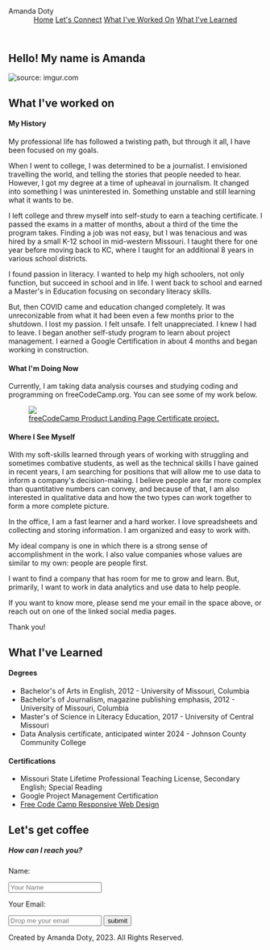 <!DOCTYPE html>
<html lang="en">
    <head>
        <meta charset="utf-8">
        <meta name="viewport" content="width=device-width, initial-scale=1.0">
        <link rel="stylesheet" href="style.css">
        <link
        rel="stylesheet"
        href="https://use.fontawesome.com/releases/v5.8.2/css/all.css"/>
        <link href="https://fonts.googleapis.com/css?family=Comfortaa" rel="stylesheet">
        <link rel="preconnect" href="https://fonts.googleapis.com">
        <link rel="preconnect" href="https://fonts.gstatic.com" crossorigin>
        <link href="https://fonts.googleapis.com/css2?family=Montserrat:ital,wght@1,800&display=swap" rel="stylesheet">
        <link rel="preconnect" href="https://fonts.googleapis.com">
        <link rel="preconnect" href="https://fonts.gstatic.com" crossorigin>
        <link href="https://fonts.googleapis.com/css2?family=Cherry+Swash:wght@700&family=Montserrat:ital,wght@1,800&display=swap" rel="stylesheet">
        Amanda Doty
        <link rel="preconnect" href="https://fonts.googleapis.com">
        <link rel="preconnect" href="https://fonts.gstatic.com" crossorigin>
        <link href="https://fonts.googleapis.com/css2?family=Cherry+Swash:wght@700&family=Montserrat:ital,wght@1,800&family=Righteous&display=swap" rel="stylesheet">
    </head>
    <body>
        <header>
            <navbar id="navbar">
                <a href="#welcome-section" id="nav-link">Home</a>
                <a href="#connect" id="nav-link">Let's Connect</a>
                <a href="#projects" id="nav-link">What I've Worked On</a>
                <a href="#education" id="nav-link">What I've Learned</a>
            </navbar>
        </header>
        <section id="welcome-section">
            <h1>Hello! My name is Amanda</h1>
            <img id="self-portrait" src="https://i.imgur.com/Asm5c9V.jpg" title="source: imgur.com" />
        </section>
        <section id="projects">
            <h2>What I've worked on</h2>
            <div class="resume">
                <div id="history">
                    <div id="resume-heading">
                        <h4>My History</h4>
                    </div>    
                    <p>My professional life has followed a twisting path, but through it all, 
                        I have been focused on my goals.
                    </p>
                    <p>
                        When I went to college, I was determined to be a journalist. I envisioned travelling the world, and telling the stories that people needed to hear.
                        However, I got my degree at a time of upheaval in journalism. It changed into something I was uninterested in. Something unstable and still learning what it wants to be.
                    </p>
                    <p>
                        I left college and threw myself into self-study to earn a teaching certificate. I passed the exams in a matter of months, about a third of the time the program takes.
                        Finding a job was not easy, but I was tenacious and was hired by a small K-12 school in mid-western Missouri.
                        I taught there for one year before moving back to KC, where I taught for an additional 8 years in various school districts.
                    </p>
                    <p>
                        I found passion in literacy. I wanted to help my high schoolers, not only function, but succeed in school and in life. 
                        I went back to school and earned a Master's in Education focusing on secondary literacy skills.
                    </p>
                    <p>
                        But, then COVID came and education changed completely. It was unreconizable from what it had been even a few months prior to the shutdown. 
                        I lost my passion. I felt unsafe. I felt unappreciated. I knew I had to leave. 
                        I began another self-study program to learn about project management. I earned a Google Certification in about 4 months and began working in construction.
                    </p>
                </div>
                <div id="present">
                    <div id="resume-heading">
                        <h4>What I'm Doing Now</h4>
                    </div>
                    <p>
                        Currently, I am taking data analysis courses and studying coding and programming on freeCodeCamp.org. You can see some of my work below.
                    </p>
                    <a href="https://www.freecodecamp.org/certification/Amanda_Doty/responsive-web-design">
                        <figure class="project-tile">
                            <img src="https://i.imgur.com/fRlrF95.jpg" id="fcc-project">
                            <figcaption>
                                freeCodeCamp Product Landing Page Certificate project.
                            </figcaption>
                        </figure>
                    </a>
                </div>
                <div id="future">
                    <div id="resume-heading">
                        <h4 >Where I See Myself</h4>
                    </div>
                    <p>
                        With my soft-skills learned through years of working with struggling and sometimes combative students, as well as the technical skills I have gained in recent years,
                        I am searching for positions that will allow me to use data to inform a company's decision-making. I believe people are far more complex than quantitative numbers can convey,
                        and because of that, I am also interested in qualitative data and how the two types can work together to form a more complete picture.
                    </p>
                    <p>
                        In the office, I am a fast learner and a hard worker. I love spreadsheets and collecting and storing information. I am organized and easy to work with.
                    </p>
                    <p>
                        My ideal company is one in which there is a strong sense of accomplishment in the work. I also value companies whose values are similar to my own: people are people first.
                    </p>
                    <p>
                        I want to find a company that has room for me to grow and learn. But, primarily, I want to work in data analytics and use data to help people.
                    </p>
                    <p>
                        If you want to know more, please send me your email in the space above, or reach out on one of the linked social media pages.
                    </p>
                    <p>Thank you!</p>
                </div>
            </div>
        </section>
        <section id="education">
            <h2>What I've Learned</h2>
                <h4>Degrees</h4>
                <ul>
                    <li>Bachelor's of Arts in English, 2012 - University of Missouri, Columbia</li>
                    <li>Bachelor's of Journalism, magazine publishing emphasis, 2012 - University of Missouri, Columbia</li>
                    <li>Master's of Science in Literacy Education, 2017 - University of Central Missouri</li>
                    <li>Data Analysis certificate, anticipated winter 2024 - Johnson County Community College</li>
                </ul>
                <h4>Certifications</h4>
                <ul>
                    <li>Missouri State Lifetime Professional Teaching License, Secondary English; Special Reading</li>
                    <li>Google Project Management Certification</li>
                    <li>
                        <a href="https://www.freecodecamp.org/certification/Amanda_Doty/responsive-web-design" target="_blank">
                            Free Code Camp Responsive Web Design
                        </a>
                    </li>
                </ul>
        </section>
         <section id="connect">
            <h2>Let's get coffee</h2>
            <div class="social-icons">
                <a href="https://www.linkedin.com/in/amanda-doty-82473627/" target="
                ">
                    <i class="fab fab fa-linkedin-in"></i>
                </a>
                <a href="https://github.com/amanda-doty2012" id="profile-link" target="_blank">
                    <i class="fab fab fa-github"></i>
                </a>
                <a href="https://www.instagram.com/mx_amanda_doty/" target="
                ">
                    <i class="fab fa-instagram"></i>
                </a>
            </div>
            <div>
                <form action="https://script.google.com/macros/s/AKfycbxM0KgaGhu2iKK6nfwACLiHfwPpSwKh4T82zbgYBIENfE_cVKEb8ZgYwjDZyq2BNlz9/exec"
                method="post">
                    <h5>How can I reach you?</h5>
                        <p>Name:</p><input id="name" name="Name" type="text" placeholder="Your Name" required>
                        <p>Your Email:</p><input id="Email" name="Email" type="email" placeholder="Drop me your email" required>
                        <input type="submit" value="submit" target="_blank">                       
                </form>
            </div>
        </section>
    </body>
    <footer>
        <p id="copyright">Created by Amanda Doty, 2023. All Rights Reserved.</p>
    </footer>
</html>
